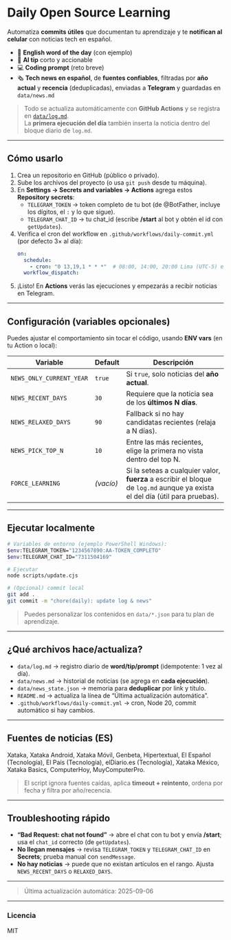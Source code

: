 # Daily Open Source Learning

Automatiza **commits útiles** que documentan tu aprendizaje y te **notifican al celular** con noticias tech en español.

- 📗 **English word of the day** (con ejemplo)
- 🤖 **AI tip** corto y accionable
- 💻 **Coding prompt** (reto breve)
- 🗞️ **Tech news en español**, de **fuentes confiables**, filtradas por **año actual** y **recencia** (deduplicadas), enviadas a **Telegram** y guardadas en `data/news.md`

> Todo se actualiza automáticamente con **GitHub Actions** y se registra en [`data/log.md`](data/log.md).\
> La **primera ejecución del día** también inserta la noticia dentro del bloque diario de `log.md`.

---

## Cómo usarlo

1. Crea un repositorio en GitHub (público o privado).
2. Sube los archivos del proyecto (o usa `git push` desde tu máquina).
3. En **Settings → Secrets and variables → Actions** agrega estos **Repository secrets**:
   - `TELEGRAM_TOKEN` → token completo de tu bot (de @BotFather, incluye los dígitos, el `:` y lo que sigue).
   - `TELEGRAM_CHAT_ID` → tu chat\_id (escribe **/start** al bot y obtén el id con `getUpdates`).
4. Verifica el cron del workflow en `.github/workflows/daily-commit.yml` (por defecto 3× al día):
   ```yaml
   on:
     schedule:
       - cron: "0 13,19,1 * * *"  # 08:00, 14:00, 20:00 Lima (UTC-5) en UTC
     workflow_dispatch:
   ```
5. ¡Listo! En **Actions** verás las ejecuciones y empezarás a recibir noticias en Telegram.

---

## Configuración (variables opcionales)

Puedes ajustar el comportamiento sin tocar el código, usando **ENV vars** (en tu Action o local):

| Variable                 | Default   | Descripción                                                                                                                  |
| ------------------------ | --------- | ---------------------------------------------------------------------------------------------------------------------------- |
| `NEWS_ONLY_CURRENT_YEAR` | `true`    | Si `true`, solo noticias del **año actual**.                                                                                 |
| `NEWS_RECENT_DAYS`       | `30`      | Requiere que la noticia sea de los **últimos N días**.                                                                       |
| `NEWS_RELAXED_DAYS`      | `90`      | Fallback si no hay candidatas recientes (relaja a N días).                                                                   |
| `NEWS_PICK_TOP_N`        | `10`      | Entre las más recientes, elige la primera no vista dentro del top N.                                                         |
| `FORCE_LEARNING`         | *(vacío)* | Si la seteas a cualquier valor, **fuerza** a escribir el bloque de `log.md` aunque ya exista el del día (útil para pruebas). |

---

## Ejecutar localmente

```bash
# Variables de entorno (ejemplo PowerShell Windows):
$env:TELEGRAM_TOKEN="1234567890:AA-TOKEN_COMPLETO"
$env:TELEGRAM_CHAT_ID="7311504169"

# Ejecutar
node scripts/update.cjs

# (Opcional) commit local
git add .
git commit -m "chore(daily): update log & news"
```

> Puedes personalizar los contenidos en `data/*.json` para tu plan de aprendizaje.

---

## ¿Qué archivos hace/actualiza?

- `data/log.md` → registro diario de **word/tip/prompt** (idempotente: 1 vez al día).
- `data/news.md` → historial de noticias (se agrega en **cada ejecución**).
- `data/news_state.json` → memoria para **deduplicar** por link y título.
- `README.md` → actualiza la línea de “Última actualización automática”.
- `.github/workflows/daily-commit.yml` → cron, Node 20, commit automático si hay cambios.

---

## Fuentes de noticias (ES)

Xataka, Xataka Android, Xataka Móvil, Genbeta, Hipertextual, El Español (Tecnología), El País (Tecnología), elDiario.es (Tecnología), Xataka México, Xataka Basics, ComputerHoy, MuyComputerPro.

> El script ignora fuentes caídas, aplica **timeout + reintento**, ordena por fecha y filtra por año/recencia.

---

## Troubleshooting rápido

- **“Bad Request: chat not found”** → abre el chat con tu bot y envía **/start**; usa el `chat_id` correcto (de `getUpdates`).
- **No llegan mensajes** → revisa `TELEGRAM_TOKEN` y `TELEGRAM_CHAT_ID` en **Secrets**; prueba manual con `sendMessage`.
- **No hay noticias** → puede que no existan artículos en el rango. Ajusta `NEWS_RECENT_DAYS` o `RELAXED_DAYS`.

---

> Última actualización automática: 2025-09-06

---

### Licencia

MIT

